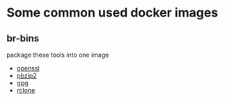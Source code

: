 # Some common used docker images

## br-bins

package these tools into one image

- [openssl](https://www.openssl.org/)
- [pbzip2](https://launchpad.net/pbzip2)
- [gpg](https://www.gnupg.org/)
- [rclone](https://rclone.org/)